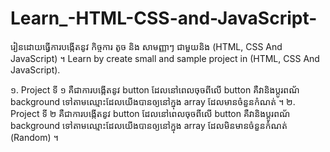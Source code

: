 # Learn_-HTML-CSS-and-JavaScript-

រៀនដោយធ្វើការបង្កើតនូវ កិច្ចការ តូច និង សាមញ្ញាៗ ជាមួយនិង (HTML, CSS And JavaScript) ។
Learn by create small and sample project in (HTML, CSS And JavaScript).

១. Project ទី ១ គឺជាការបង្កើតនូវ button ដែលនៅពេលចុចពីលើ button គឺវានិងប្តូរពណ័ background ទៅតាមឈ្មោះដែលយើងបានឲ្យនៅក្នុង array ដែលមានចំនួនកំណត់ ។
២. Project ទី ២ គឺជាការបង្កើតនូវ button ដែលនៅពេលចុចពីលើ button គឺវានិងប្តូរពណ័ background ទៅតាមឈ្មោះដែលយើងបានឲ្យនៅក្នុង array ដែលមិនមានចំនួនកំណត់ (Random) ។


